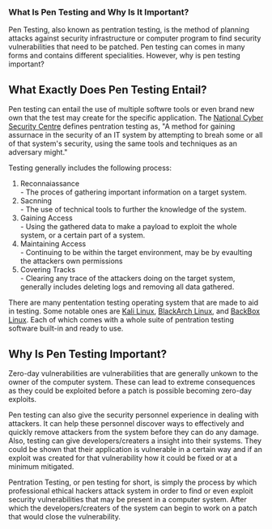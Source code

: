 ### What Is Pen Testing and Why Is It Important? 

Pen Testing, also known as pentration testing, is the method of planning attacks against security infrastructure or computer program to find security vulnerabilities that need to be patched. Pen testing can comes in many forms and contains different specialities. However, why is pen testing important?

## What Exactly Does Pen Testing Entail? 

Pen testing can entail the use of multiple softwre tools or even brand new own that the test may create for the specific application. The [National Cyber Security Centre](https://www.ncsc.gov.uk/guidance/penetration-testing) defines pentration testing as, "A method for gaining assurnace in the security of an IT system by attempting to breah some or all of that system's security, using the same tools and techniques as an adversary might."

Testing generally includes the following process:
  1. Reconnaiassance  
    - The proces of gathering important information on a target system.
  2. Sacnning  
    - The use of technical tools to further the knowledge of the system.
  3. Gaining Access  
    - Using the gathered data to make a payload to exploit the whole system, or a certain part of a system.
  4. Maintaining Access  
    - Continuing to be within the target environment, may be by evaulting the attackers own permissions
  5. Covering Tracks  
    - Clearing any trace of the attackers doing on the target system, generally includes deleting logs and removing all data gathered.

There are many pententation testing operating system that are made to aid in testing. Some notable ones are [Kali Linux](https://www.kali.org), [BlackArch Linux](https://blackarch.org), and [BackBox Linux](https://www.backbox.org). Each of which comes with a whole suite of pentration testing software built-in and ready to use. 

## Why Is Pen Testing Important?

Zero-day vulnerabilities are vulnerabilities that are generally unkown to the owner of the computer system. These can lead to extreme consequences as they could be exploited before a patch is possible becoming zero-day exploits. 

Pen testing can also give the security personnel experience in dealing with attackers. It can help these personnel discover ways to effectively and quickly remove attackers from the system before they can do any damage. Also, testing can give developers/creaters a insight into their systems. They could be shown that their application is vulnerable in a certain way and if an exploit was created for that vulnerability how it could be fixed or at a minimum mitigated. 

Pentration Testing, or pen testing for short, is simply the process by which professional ethical hackers attack system in order to find or even exploit security vulnerabilities that may be present in a computer system. After which the developers/creaters of the system can begin to work on a patch that would close the vulnerability. 
